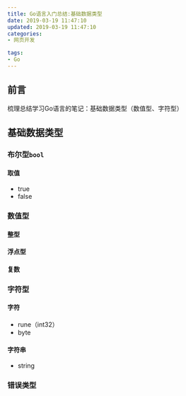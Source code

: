 ```yaml
---
title: Go语言入门总结:基础数据类型
date: 2019-03-19 11:47:10
updated: 2019-03-19 11:47:10
categories:
- 网页开发

tags:
- Go
---
```

## 前言
梳理总结学习Go语言的笔记：基础数据类型（数值型、字符型）

<!-- more -->
## 基础数据类型
### 布尔型`bool`


#### 取值
- true
- false

### 数值型
#### 整型

#### 浮点型

#### 复数

### 字符型
#### 字符
- rune（int32）
- byte

#### 字符串
- string


### 错误类型
